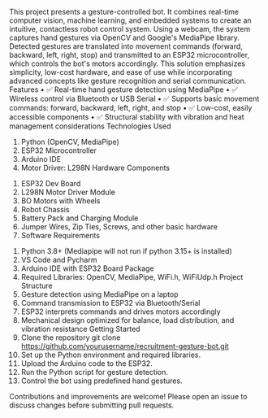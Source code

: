 This project presents a gesture-controlled bot. It combines real-time computer vision, machine learning, and embedded systems to create an intuitive, contactless robot control system.
Using a webcam, the system captures hand gestures via OpenCV and Google's MediaPipe library. Detected gestures are translated into movement commands (forward, backward, left, right, stop) and transmitted to an ESP32 microcontroller, which controls the bot's motors accordingly.
This solution emphasizes simplicity, low-cost hardware, and ease of use while incorporating advanced concepts like gesture recognition and serial communication.
Features
•	✅ Real-time hand gesture detection using MediaPipe
•	✅ Wireless control via Bluetooth or USB Serial
•	✅ Supports basic movement commands: forward, backward, left, right, and stop
•	✅ Low-cost, easily accessible components
•	✅ Structural stability with vibration and heat management considerations
Technologies Used
1.	Python (OpenCV, MediaPipe)
2.	ESP32 Microcontroller
3.	Arduino IDE
4.	Motor Driver: L298N
Hardware Components
1)	ESP32 Dev Board
2)	L298N Motor Driver Module
3)	BO Motors with Wheels
4)	Robot Chassis
5)	Battery Pack and Charging Module
6)	Jumper Wires, Zip Ties, Screws, and other basic hardware
7)	Software Requirements
1.	Python 3.8+ (Mediapipe will not run if python 3.15+ is installed)
2.	VS Code and Pycharm
3.	Arduino IDE with ESP32 Board Package
4.	Required Libraries: OpenCV, MediaPipe, WiFi.h, WiFiUdp.h
Project Structure
1.	Gesture detection using MediaPipe on a laptop
2.	Command transmission to ESP32 via Bluetooth/Serial
3.	ESP32 interprets commands and drives motors accordingly
4.	Mechanical design optimized for balance, load distribution, and vibration resistance
Getting Started
1.	Clone the repository
git clone https://github.com/yourusername/recruitment-gesture-bot.git
2.	Set up the Python environment and required libraries.
3.	Upload the Arduino code to the ESP32.
4.	Run the Python script for gesture detection.
5.	Control the bot using predefined hand gestures.

Contributions and improvements are welcome! Please open an issue to discuss changes before submitting pull requests.

